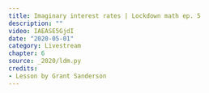 ```yaml
---
title: Imaginary interest rates | Lockdown math ep. 5
description: ""
video: IAEASE5GjdI
date: "2020-05-01"
category: Livestream
chapter: 6
source: _2020/ldm.py
credits:
- Lesson by Grant Sanderson
---
```

